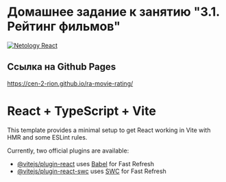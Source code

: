 # Домашнее задание к занятию "3.1. Рейтинг фильмов"
[![Netology React](https://github.com/Cen-2-rion/ra-movie-rating/actions/workflows/web.yml/badge.svg?branch=main)](https://github.com/Cen-2-rion/ra-movie-rating/actions/workflows/web.yml)
## Ссылка на Github Pages
https://cen-2-rion.github.io/ra-movie-rating/
# React + TypeScript + Vite

This template provides a minimal setup to get React working in Vite with HMR and some ESLint rules.

Currently, two official plugins are available:

- [@vitejs/plugin-react](https://github.com/vitejs/vite-plugin-react/blob/main/packages/plugin-react/README.md) uses [Babel](https://babeljs.io/) for Fast Refresh
- [@vitejs/plugin-react-swc](https://github.com/vitejs/vite-plugin-react-swc) uses [SWC](https://swc.rs/) for Fast Refresh
